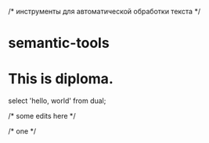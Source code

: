 /* инструменты для автоматической обработки текста */

# semantic-tools
# This is diploma. 

select 'hello, world' from dual;

/* some edits here */

/* one */
